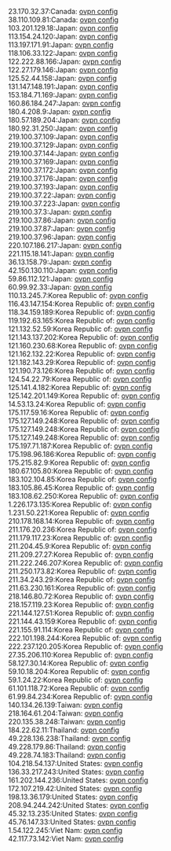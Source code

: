 23.170.32.37:Canada: [ovpn config](vpn/23_170_32_37.ovpn)  
38.110.109.81:Canada: [ovpn config](vpn/38_110_109_81.ovpn)  
103.201.129.18:Japan: [ovpn config](vpn/103_201_129_18.ovpn)  
113.154.24.120:Japan: [ovpn config](vpn/113_154_24_120.ovpn)  
113.197.171.91:Japan: [ovpn config](vpn/113_197_171_91.ovpn)  
118.106.33.122:Japan: [ovpn config](vpn/118_106_33_122.ovpn)  
122.222.88.166:Japan: [ovpn config](vpn/122_222_88_166.ovpn)  
122.27.179.146:Japan: [ovpn config](vpn/122_27_179_146.ovpn)  
125.52.44.158:Japan: [ovpn config](vpn/125_52_44_158.ovpn)  
131.147.148.191:Japan: [ovpn config](vpn/131_147_148_191.ovpn)  
153.184.71.169:Japan: [ovpn config](vpn/153_184_71_169.ovpn)  
160.86.184.247:Japan: [ovpn config](vpn/160_86_184_247.ovpn)  
180.4.208.9:Japan: [ovpn config](vpn/180_4_208_9.ovpn)  
180.57.189.204:Japan: [ovpn config](vpn/180_57_189_204.ovpn)  
180.92.31.250:Japan: [ovpn config](vpn/180_92_31_250.ovpn)  
219.100.37.109:Japan: [ovpn config](vpn/219_100_37_109.ovpn)  
219.100.37.129:Japan: [ovpn config](vpn/219_100_37_129.ovpn)  
219.100.37.144:Japan: [ovpn config](vpn/219_100_37_144.ovpn)  
219.100.37.169:Japan: [ovpn config](vpn/219_100_37_169.ovpn)  
219.100.37.172:Japan: [ovpn config](vpn/219_100_37_172.ovpn)  
219.100.37.176:Japan: [ovpn config](vpn/219_100_37_176.ovpn)  
219.100.37.193:Japan: [ovpn config](vpn/219_100_37_193.ovpn)  
219.100.37.22:Japan: [ovpn config](vpn/219_100_37_22.ovpn)  
219.100.37.223:Japan: [ovpn config](vpn/219_100_37_223.ovpn)  
219.100.37.3:Japan: [ovpn config](vpn/219_100_37_3.ovpn)  
219.100.37.86:Japan: [ovpn config](vpn/219_100_37_86.ovpn)  
219.100.37.87:Japan: [ovpn config](vpn/219_100_37_87.ovpn)  
219.100.37.96:Japan: [ovpn config](vpn/219_100_37_96.ovpn)  
220.107.186.217:Japan: [ovpn config](vpn/220_107_186_217.ovpn)  
221.115.18.141:Japan: [ovpn config](vpn/221_115_18_141.ovpn)  
36.13.158.79:Japan: [ovpn config](vpn/36_13_158_79.ovpn)  
42.150.130.110:Japan: [ovpn config](vpn/42_150_130_110.ovpn)  
59.86.112.121:Japan: [ovpn config](vpn/59_86_112_121.ovpn)  
60.99.92.33:Japan: [ovpn config](vpn/60_99_92_33.ovpn)  
110.13.245.7:Korea Republic of: [ovpn config](vpn/110_13_245_7.ovpn)  
116.43.147.154:Korea Republic of: [ovpn config](vpn/116_43_147_154.ovpn)  
118.34.159.189:Korea Republic of: [ovpn config](vpn/118_34_159_189.ovpn)  
119.192.63.165:Korea Republic of: [ovpn config](vpn/119_192_63_165.ovpn)  
121.132.52.59:Korea Republic of: [ovpn config](vpn/121_132_52_59.ovpn)  
121.143.137.202:Korea Republic of: [ovpn config](vpn/121_143_137_202.ovpn)  
121.160.230.68:Korea Republic of: [ovpn config](vpn/121_160_230_68.ovpn)  
121.162.132.22:Korea Republic of: [ovpn config](vpn/121_162_132_22.ovpn)  
121.182.143.29:Korea Republic of: [ovpn config](vpn/121_182_143_29.ovpn)  
121.190.73.126:Korea Republic of: [ovpn config](vpn/121_190_73_126.ovpn)  
124.54.22.79:Korea Republic of: [ovpn config](vpn/124_54_22_79.ovpn)  
125.141.4.182:Korea Republic of: [ovpn config](vpn/125_141_4_182.ovpn)  
125.142.201.149:Korea Republic of: [ovpn config](vpn/125_142_201_149.ovpn)  
14.53.13.24:Korea Republic of: [ovpn config](vpn/14_53_13_24.ovpn)  
175.117.59.16:Korea Republic of: [ovpn config](vpn/175_117_59_16.ovpn)  
175.127.149.248:Korea Republic of: [ovpn config](vpn/175_127_149_248.ovpn)  
175.127.149.248:Korea Republic of: [ovpn config](vpn/175_127_149_248.ovpn)  
175.127.149.248:Korea Republic of: [ovpn config](vpn/175_127_149_248.ovpn)  
175.197.71.187:Korea Republic of: [ovpn config](vpn/175_197_71_187.ovpn)  
175.198.96.186:Korea Republic of: [ovpn config](vpn/175_198_96_186.ovpn)  
175.215.82.9:Korea Republic of: [ovpn config](vpn/175_215_82_9.ovpn)  
180.67.105.80:Korea Republic of: [ovpn config](vpn/180_67_105_80.ovpn)  
183.102.104.85:Korea Republic of: [ovpn config](vpn/183_102_104_85.ovpn)  
183.105.86.45:Korea Republic of: [ovpn config](vpn/183_105_86_45.ovpn)  
183.108.62.250:Korea Republic of: [ovpn config](vpn/183_108_62_250.ovpn)  
1.226.173.135:Korea Republic of: [ovpn config](vpn/1_226_173_135.ovpn)  
1.231.50.221:Korea Republic of: [ovpn config](vpn/1_231_50_221.ovpn)  
210.178.168.14:Korea Republic of: [ovpn config](vpn/210_178_168_14.ovpn)  
211.176.20.236:Korea Republic of: [ovpn config](vpn/211_176_20_236.ovpn)  
211.179.117.23:Korea Republic of: [ovpn config](vpn/211_179_117_23.ovpn)  
211.204.45.9:Korea Republic of: [ovpn config](vpn/211_204_45_9.ovpn)  
211.209.27.27:Korea Republic of: [ovpn config](vpn/211_209_27_27.ovpn)  
211.222.246.207:Korea Republic of: [ovpn config](vpn/211_222_246_207.ovpn)  
211.250.173.82:Korea Republic of: [ovpn config](vpn/211_250_173_82.ovpn)  
211.34.243.29:Korea Republic of: [ovpn config](vpn/211_34_243_29.ovpn)  
211.63.230.161:Korea Republic of: [ovpn config](vpn/211_63_230_161.ovpn)  
218.146.80.72:Korea Republic of: [ovpn config](vpn/218_146_80_72.ovpn)  
218.157.119.23:Korea Republic of: [ovpn config](vpn/218_157_119_23.ovpn)  
221.144.127.51:Korea Republic of: [ovpn config](vpn/221_144_127_51.ovpn)  
221.144.43.159:Korea Republic of: [ovpn config](vpn/221_144_43_159.ovpn)  
221.155.91.114:Korea Republic of: [ovpn config](vpn/221_155_91_114.ovpn)  
222.101.198.244:Korea Republic of: [ovpn config](vpn/222_101_198_244.ovpn)  
222.237.120.205:Korea Republic of: [ovpn config](vpn/222_237_120_205.ovpn)  
27.35.206.110:Korea Republic of: [ovpn config](vpn/27_35_206_110.ovpn)  
58.127.30.14:Korea Republic of: [ovpn config](vpn/58_127_30_14.ovpn)  
59.10.18.204:Korea Republic of: [ovpn config](vpn/59_10_18_204.ovpn)  
59.1.24.22:Korea Republic of: [ovpn config](vpn/59_1_24_22.ovpn)  
61.101.118.72:Korea Republic of: [ovpn config](vpn/61_101_118_72.ovpn)  
61.99.84.234:Korea Republic of: [ovpn config](vpn/61_99_84_234.ovpn)  
140.134.26.139:Taiwan: [ovpn config](vpn/140_134_26_139.ovpn)  
218.164.61.204:Taiwan: [ovpn config](vpn/218_164_61_204.ovpn)  
220.135.38.248:Taiwan: [ovpn config](vpn/220_135_38_248.ovpn)  
184.22.62.11:Thailand: [ovpn config](vpn/184_22_62_11.ovpn)  
49.228.136.238:Thailand: [ovpn config](vpn/49_228_136_238.ovpn)  
49.228.179.86:Thailand: [ovpn config](vpn/49_228_179_86.ovpn)  
49.228.74.183:Thailand: [ovpn config](vpn/49_228_74_183.ovpn)  
104.218.54.137:United States: [ovpn config](vpn/104_218_54_137.ovpn)  
136.33.217.243:United States: [ovpn config](vpn/136_33_217_243.ovpn)  
161.202.144.236:United States: [ovpn config](vpn/161_202_144_236.ovpn)  
172.107.219.42:United States: [ovpn config](vpn/172_107_219_42.ovpn)  
198.13.36.179:United States: [ovpn config](vpn/198_13_36_179.ovpn)  
208.94.244.242:United States: [ovpn config](vpn/208_94_244_242.ovpn)  
45.32.13.235:United States: [ovpn config](vpn/45_32_13_235.ovpn)  
45.76.147.33:United States: [ovpn config](vpn/45_76_147_33.ovpn)  
1.54.122.245:Viet Nam: [ovpn config](vpn/1_54_122_245.ovpn)  
42.117.73.142:Viet Nam: [ovpn config](vpn/42_117_73_142.ovpn)  
